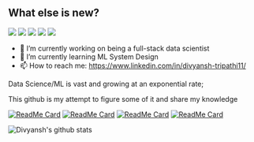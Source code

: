 
## What else is new?
![](https://img.shields.io/badge/<TensorFlow>-informational?style=flat&logo=<LOGO_NAME>&logoColor=white&color=2bbc8a)
![](https://img.shields.io/badge/<XGB>-informational?style=flat&logo=<LOGO_NAME>&logoColor=white&color=2bbc8a)
![](https://img.shields.io/badge/<LGBM>-informational?style=flat&logo=<LOGO_NAME>&logoColor=white&color=2bbc8a)
![](https://img.shields.io/badge/<Forecasting>-informational?style=flat&logo=<LOGO_NAME>&logoColor=white&color=2bbc8a)
![](https://img.shields.io/badge/<NLP>-informational?style=flat&logo=<LOGO_NAME>&logoColor=white&color=2bbc8a)


- 🔭 I’m currently working on being a full-stack data scientist
- 🌱 I’m currently learning ML System Design
- 📫 How to reach me: https://www.linkedin.com/in/divyansh-tripathi11/


<!--
**DivM11/DivM11** is a ✨ _special_ ✨ repository because its `README.md` (this file) appears on your GitHub profile.

Here are some ideas to get you started:

- 🔭 I’m currently working on ...
- 🌱 I’m currently learning ...
- 👯 I’m looking to collaborate on ...
- 🤔 I’m looking for help with ...
- 💬 Ask me about ...
- 📫 How to reach me: ...
- 😄 Pronouns: ...
- ⚡ Fun fact: ...
-->


Data Science/ML is vast and growing at an exponential rate; 

This github is my attempt to figure some of it and share my knowledge

[![ReadMe Card](https://github-readme-stats.vercel.app/api/pin/?username=divm11&repo=face-rater)](https://github.com/DivM11/face-rater)
[![ReadMe Card](https://github-readme-stats.vercel.app/api/pin/?username=divm11&repo=ml_solver)](https://github.com/DivM11/ml_solver)
[![ReadMe Card](https://github-readme-stats.vercel.app/api/pin/?username=divm11&repo=walmart-m5-challenge)](https://github.com/DivM11/walmart-m5-challenge)
[![ReadMe Card](https://github-readme-stats.vercel.app/api/pin/?username=divm11&repo=buynet)](https://github.com/DivM11/buynet)


![Divyansh's github stats](https://github-readme-stats.vercel.app/api?username=divm11&show_icons=true&theme=radical)
